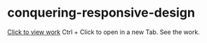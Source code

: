 # conquering-responsive-design

<a target="_blank" href="https://kunalkeshan.com/conquering-responsive-design/">Click to view work</a> 
Ctrl + Click to open in a new Tab.
See the work.
